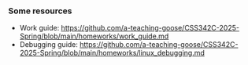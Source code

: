 ### Some resources
- Work guide:  https://github.com/a-teaching-goose/CSS342C-2025-Spring/blob/main/homeworks/work_guide.md
- Debugging guide: https://github.com/a-teaching-goose/CSS342C-2025-Spring/blob/main/homeworks/linux_debugging.md
